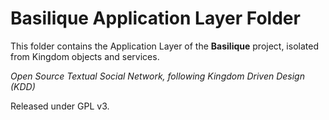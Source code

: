 # Basilique Application Layer Folder

This folder contains the Application Layer of the **Basilique** project, isolated from Kingdom objects and services.

*Open Source Textual Social Network, following Kingdom Driven Design (KDD)*

Released under GPL v3.
